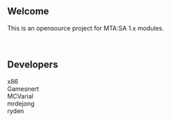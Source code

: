 ## Welcome ##
This is an opensource project for MTA:SA 1.x modules.<br />
<br />
<br />
## Developers ##
x86<br />
Gamesnert<br />
MCVarial<br />
mrdejong<br />
ryden<br />
